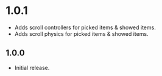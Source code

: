 # 1.0.1

- Adds scroll controllers for picked items & showed items.
- Adds scroll physics for picked items & showed items.

## 1.0.0

- Initial release.
